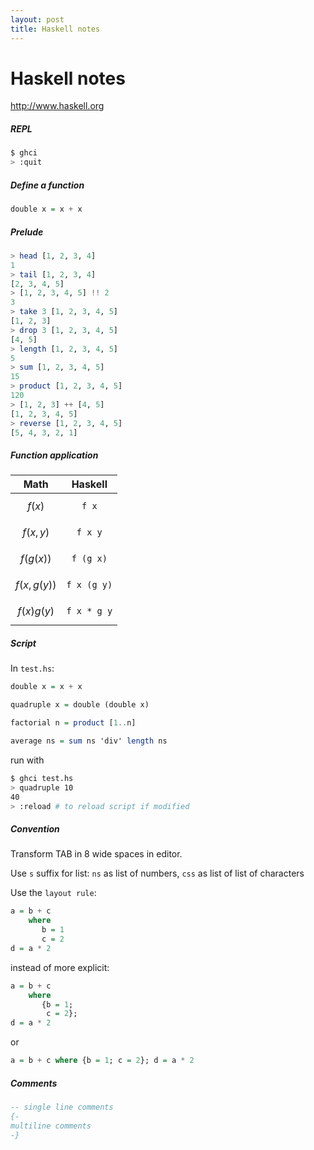 ```yaml
---
layout: post
title: Haskell notes
---
```


# Haskell notes

http://www.haskell.org

##### REPL
```bash
$ ghci
> :quit
```

##### Define a function
```haskell
double x = x + x
```

##### Prelude
```haskell
> head [1, 2, 3, 4]
1
> tail [1, 2, 3, 4]
[2, 3, 4, 5]
> [1, 2, 3, 4, 5] !! 2
3
> take 3 [1, 2, 3, 4, 5]
[1, 2, 3]
> drop 3 [1, 2, 3, 4, 5]
[4, 5]
> length [1, 2, 3, 4, 5]
5
> sum [1, 2, 3, 4, 5]
15
> product [1, 2, 3, 4, 5]
120
> [1, 2, 3] ++ [4, 5]
[1, 2, 3, 4, 5]
> reverse [1, 2, 3, 4, 5]
[5, 4, 3, 2, 1]
```

##### Function application

|Math             |Haskell       |
|:---------------:|:------------:|
|$$f(x)$$         |`f x`         |
|$$f(x,y)$$       |`f x y`       |
|$$f(g(x))$$      |`f (g x)`     |
|$$f(x,g(y))$$    |`f x (g y)`   |
|$$f(x)g(y)$$     |`f x * g y`   |

##### Script
In `test.hs`:
```haskell
double x = x + x

quadruple x = double (double x)

factorial n = product [1..n]

average ns = sum ns 'div' length ns
```

run with
```bash
$ ghci test.hs
> quadruple 10
40
> :reload # to reload script if modified
```

##### Convention
Transform TAB in 8 wide spaces in editor.

Use `s` suffix for list: `ns` as list of numbers, `css` as list of list of characters

Use the `layout rule`:
```haskell
a = b + c
    where
       b = 1
       c = 2
d = a * 2
```
instead of more explicit:
```haskell
a = b + c
    where
       {b = 1;
        c = 2};
d = a * 2
```
or
```haskell
a = b + c where {b = 1; c = 2}; d = a * 2
```

##### Comments
```haskell
-- single line comments
{-
multiline comments
-}
```